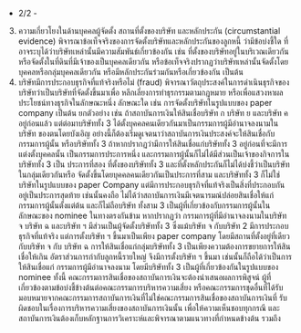 - 2/2 -
3. ความเกี่ยวโยงในด้านบุคคลผู้จัดตั้ง สถานที่ตั้งของบริษัท และหลักประกัน
(circumstantial evidence)
พิจารณาข้อเท็จจริงของการจัดตั้งบริษัทและหลักประกันของลูกหนี้ ว่ามีข้อบ่งชี้ใด
ที่อาจระบุได้ว่าบริษัทเหล่านั้นมีความสัมพันธ์เกี่ยวข้องกัน เช่น ที่ตั้งของบริษัทอยู่ในบริเวณเดียวกัน
หรือจัดตั้งในที่ดินที่มีเจ้าของเป็นบุคคลเดียวกัน หรือข้อเท็จจริงปรากฏว่าบริษัทเหล่านั้นจัดตั้งโดย
บุคคลหรือกลุ่มบุคคลเดียวกัน หรือมีหลักประกันร่วมกันหรือเกี่ยวข้องกัน เป็นต้น
4. บริษัทมีการประกอบธุรกิจที่แท้จริงหรือไม่ (fraud)
พิจารณาวัตถุประสงค์ในการดำเนินธุรกิจของบริษัทว่าเป็นบริษัทที่จัดตั้งขึ้นมาเพื่อ
หลีกเลี่ยงการทําธุรกรรมตามกฎหมาย หรือเพื่อแสวงหาผลประโยชน์ทางธุรกิจในลักษณะหนึ่ง
ลักษณะใด เช่น การจัดตั้งบริษัทในรูปแบบของ paper company เป็นต้น
ยกตัวอย่าง เช่น ถ้าสถาบันการเงินให้สินเชื่อบริษัท ก บริษัท ย และบริษัท ค
อยู่ก่อนแล้ว แต่ต่อมาบริษัททั้ง 3 ได้ตั้งบุคคลคนเดียวกันมาเป็นกรรมการผู้มีอำนาจลงนามในบริษัท
ของตนโดยบังเอิญ อย่างนี้ก็ต้องเริ่มดูเจตนาว่าสถาบันการเงินประสงค์จะให้สินเชื่อกับกรรมการผู้นั้น
หรือบริษัททั้ง 3 ถ้าหากปรากฏว่ามีการให้สินเชื่อแก่บริษัททั้ง 3 อยู่ก่อนที่จะมีการแต่งตั้งบุคคลนั้น
เป็นกรรมการประการหนึ่ง และกรรมการผู้นั้นก็ไม่ได้มีส่วนเป็นเจ้าของกิจการในบริษัททั้ง 3 เป็น
ประการที่สอง ที่ตั้งของบริษัททั้ง 3 และที่ตั้งหลักประกันก็ไม่ได้บ่งชี้ว่าเป็นบริษัทในกลุ่มเดียวกันหรือ
จัดตั้งขึ้นโดยบุคคลคนเดียวกันเป็นประการที่สาม และบริษัททั้ง 3 ก็ไม่ใช่บริษัทในรูปแบบของ paper
Company แต่มีการประกอบธุรกิจที่แท้จริงเป็นสิ่งที่ประกอบกันอยู่เป็นประการสุดท้าย เช่นนั้นคงถือ
ไม่ได้ว่าสถาบันการเงินมีเจตนารมณ์ปล่อยสินเชื่อให้แก่กรรมการผู้นั้นตั้งแต่ต้น และก็ไม่ถือบริษัท
ทั้งสาม 3 เป็นผู้ที่เกี่ยวข้องกับกรรมการผู้นั้นในลักษณะของ nominee
ในทางตรงกันข้าม หากปรากฏว่า กรรมการผู้ที่มีอำนาจลงนามในบริษัท จ บริษัท ฉ
และบริษัท ฯ มีส่วนเป็นผู้จัดตั้งบริษัททั้ง 3 ซึ่งแม้บริษัท จ กับบริษัท 2 มีการประกอบธุรกิจที่แท้จริง
แต่การตั้งบริษัท ฯ ขึ้นมาเป็นเพียง paper company โดยมีสถานที่ตั้งอยู่ที่เดียวกับบริษัท จ กับ
บริษัท ฉ การให้สินเชื่อแก่กลุ่มบริษัททั้ง 3 เป็นเพียงความต้องการขยายการให้สินเชื่อให้เกิน
อัตราส่วนการกำกับลูกหนี้รายใหญ่ จึงมีการตั้งบริษัท ฯ ขึ้นมา เช่นนั้นก็ถือได้ว่าเป็นการให้สินเชื่อแก่
กรรมการผู้มีอำนาจลงนาม โดยมีบริษัททั้ง 3 เป็นผู้ที่เกี่ยวข้องกันในรูปแบบของ nominee
ทั้งนี้ คณะกรรมการสินเชื่อของสถาบันการเงินจะต้องนำเสนอผลการพิสูจน์
ผู้ที่เกี่ยวข้องตามข้อบ่งชี้ข้างต้นต่อคณะกรรมการบริหารความเสี่ยง หรือคณะกรรมการชุดอื่นที่ได้รับ
มอบหมายจากคณะกรรมการสถาบันการเงินที่ไม่ใช่คณะกรรมการสินเชื่อของสถาบันการเงินที่
รับผิดชอบในเรื่องการบริหารความเสี่ยงของสถาบันการเงินนั้น เพื่อให้ความเห็นชอบทุกกรณี และ
สถาบันการเงินต้องเก็บหลักฐานการวิเคราะห์และพิจารณาตามแนวทางที่กำหนดข้างต้น รวมถึง
